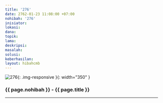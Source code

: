 ```yaml
---
title: '276'
date: 2762-01-23 11:08:00 +07:00
nohibah: '276'
inisiator: 
lokasi: 
dana: 
topik: 
lama: 
deskripsi: 
masalah: 
solusi: 
keberhasilan: 
layout: hibahcmb
---
```


![276](/static/img/hibahcmb/276.png){: .img-responsive }{: width="350" }

### {{ page.nohibah }} - {{ page.title }}

---
